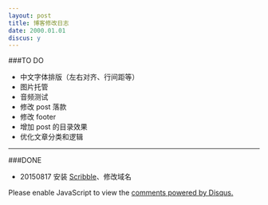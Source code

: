 ```yaml
---
layout: post
title: 博客修改日志
date: 2000.01.01
discus: y
---
```


###TO DO
- 中文字体排版（左右对齐、行间距等）
- 图片托管
- 音频测试
- 修改 post 落款
- 修改 footer
- 增加 post 的目录效果
- 优化文章分类和逻辑

---

###DONE
- 20150817 安装 [Scribble](https://github.com/muan/scribble)、修改域名

<div id="disqus_thread"></div>
<script type="text/javascript">
    /* * * CONFIGURATION VARIABLES * * */
    var disqus_shortname = 'richor';
    
    /* * * DON'T EDIT BELOW THIS LINE * * */
    (function() {
        var dsq = document.createElement('script'); dsq.type = 'text/javascript'; dsq.async = true;
        dsq.src = '//' + disqus_shortname + '.disqus.com/embed.js';
        (document.getElementsByTagName('head')[0] || document.getElementsByTagName('body')[0]).appendChild(dsq);
    })();
</script>
<noscript>Please enable JavaScript to view the <a href="https://disqus.com/?ref_noscript" rel="nofollow">comments powered by Disqus.</a></noscript>
